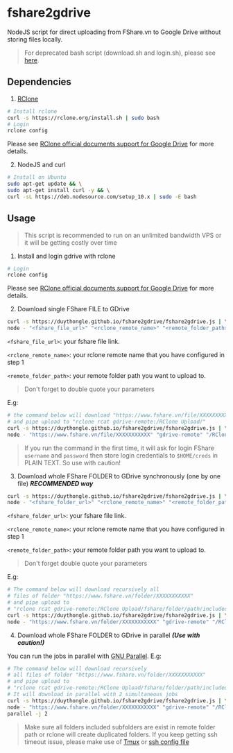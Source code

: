 # fshare2gdrive
NodeJS script for direct uploading from FShare.vn to Google Drive without storing files locally.
> For deprecated bash script (download.sh and login.sh), please see [here](https://github.com/duythongle/fshare2gdrive/blob/0cead7f9229fe6e54b2e9e81add0f6da4bdf453b/README.md).

## Dependencies

1. [RClone](https://rclone.org)

```bash
# Install rclone
curl -s https://rclone.org/install.sh | sudo bash
# Login
rclone config
```

Please see [RClone official documents support for Google Drive](https://rclone.org/drive/) for more details.

2. NodeJS and curl

``` bash
# Install on Ubuntu
sudo apt-get update && \
sudo apt-get install curl -y && \
curl -sL https://deb.nodesource.com/setup_10.x | sudo -E bash
```

## Usage

> This script is recommended to run on an unlimited bandwidth VPS or it will be getting costly over time

1. Install and login gdrive with rclone

``` bash
# Login
rclone config

```

Please see [RClone official documents support for Google Drive](https://rclone.org/drive/) for more details.

2. Download single FShare FILE to GDrive

``` bash
curl -s https://duythongle.github.io/fshare2gdrive/fshare2gdrive.js | \
node - "<fshare_file_url>" "<rclone_remote_name>" "<remote_folder_path>"
```

`<fshare_file_url>`: your fshare file link.

`<rclone_remote_name>`: your rclone remote name that you have configured in step 1

`<remote_folder_path>`: your remote folder path you want to upload to.
> Don't forget to double quote your parameters

E.g:

``` bash
# the command below will download "https://www.fshare.vn/file/XXXXXXXXXXX"
# and pipe upload to "rclone rcat gdrive-remote:/RClone Upload/"
curl -s https://duythongle.github.io/fshare2gdrive/fshare2gdrive.js | \
node - "https://www.fshare.vn/file/XXXXXXXXXXX" "gdrive-remote" "/RClone Upload/"
```

> If you run the command in the first time, it will ask for login FShare `username` and `password` then store login credentials to `$HOME/creds` in PLAIN TEXT. So use with caution!

3. Download whole FShare FOLDER to GDrive synchronously (one by one file) ***RECOMMENDED way***

``` bash
curl -s https://duythongle.github.io/fshare2gdrive/fshare2gdrive.js | \
node - "<fshare_folder_url>" "<rclone_remote_name>" "<remote_folder_path>" | bash
```

`<fshare_folder_url>`: your fshare file link.

`<rclone_remote_name>`: your rclone remote name that you have configured in step 1

`<remote_folder_path>`: your remote folder path you want to upload to.
> Don't forget double quote your parameters

E.g:

``` bash
# The command below will download recursively all
# files of folder "https://www.fshare.vn/folder/XXXXXXXXXXX"
# and pipe upload to
# "rclone rcat gdrive-remote:/RClone Upload/fshare/folder/path/included/subfolder"
curl -s https://duythongle.github.io/fshare2gdrive/fshare2gdrive.js | \
node - "https://www.fshare.vn/folder/XXXXXXXXXXX" "gdrive-remote" "/RClone Upload/" | bash
```

4. Download whole FShare FOLDER to GDrive in parallel ***(Use with caution!)***

You can run the jobs in parallel with [GNU Parallel](https://www.gnu.org/software/parallel/). E.g:

``` bash
# The command below will download recursively
# all files of folder "https://www.fshare.vn/folder/XXXXXXXXXXX"
# and pipe upload to
# "rclone rcat gdrive-remote:/RClone Upload/fshare/folder/path/included/subfolder"
# It will download in parallel with 2 simultaneous jobs
curl -s https://duythongle.github.io/fshare2gdrive/fshare2gdrive.js | \
node - "https://www.fshare.vn/folder/XXXXXXXXXXX" "gdrive-remote" "/RClone Upload/" | \
parallel -j 2
```

> Make sure all folders included subfolders are exist in remote folder path or rclone will create duplicated folders.
> If you keep getting ssh timeout issue, please make use of [Tmux](https://hackernoon.com/a-gentle-introduction-to-tmux-8d784c404340) or [ssh config file](https://stackoverflow.com/questions/25084288/keep-ssh-session-alive)
